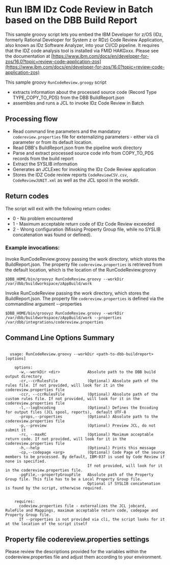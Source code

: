 # Run IBM IDz Code Review in Batch based on the DBB Build Report

This sample groovy script lets you embed the IBM Developer for z/OS (IDz, formerly Rational Developer for System z or RDz) Code Review Application, also known as IDz Software Analyzer, into your CI/CD pipeline. It requires that the IDZ code analysis tool is installed via FMID HAKGxxx. Please see the documentation at [https://www.ibm.com/docs/en/developer-for-zos/16.0?topic=review-code-application-zos](https://www.ibm.com/docs/en/developer-for-zos/16.0?topic=review-code-application-zos)

This sample groovy `RunCodeReview.groogy` script
- extracts information about the processed source code (Record Type TYPE_COPY_TO_PDS) from the DBB BuildReport.json
- assembles and runs a JCL to invoke IDz Code Review in Batch

## Processing flow
- Read command line parameters and the mandatory ```codereview.properties``` file for externalizing parameters - either via cli parameter or from its default location.
- Read DBB's BuildReport.json from the pipeline work directory
- Parse and extract processed source code info from COPY_TO_PDS records from the build report
- Extract the SYSLIB information
- Generates an JCLExec for invoking the IDz Code Review application
- Stores the IDZ Code review reports ```CodeReviewCSV.csv```, ```CodeReviewJUNIT.xml```  as well as the JCL spool in the workdir.

## Return codes
The script will exit with the following return codes:
- 0 - No problem encountered
- 1 - Maximum acceptable return code of IDz Code Review exceeded
- 2 - Wrong configuration (Missing Property Group file, while no SYSLIB concatenation was found or defined).

### Example invocations:
Invoke RunCodeReview.groovy passing the work directory, which stores the BuildReport.json. The property file ```codereview.properties``` is retrieved from the default location, which is the location of the RunCodeReview.groovy
```
$DBB_HOME/bin/groovyz RunCodeReview.groovy --workDir /var/dbb/buildworkspace/zAppBuild/work
```
Invoke RunCodeReview passing the work directory, which stores the BuildReport.json. The property file ```codereview.properties``` is defined via the commandline argument --properties
```
$DBB_HOME/bin/groovyz RunCodeReview.groovy --workDir /var/dbb/buildworkspace/zAppBuild/work --properties /var/dbb/integrations/codereview.properties
```

## Command Line Options Summary
```
 
  usage: RunCodeReview.groovy --workDir <path-to-dbb-buildreport> [options]
 
    options:
      -w,--workDir <dir>            Absolute path to the DBB build output directory
      -cr,--crRulesFile             (Optional) Absolute path of the rules file. If not provided, will look for it in the codereview.properties file
      -ccr, --ccrRulesFile          (Optional) Absolute path of the custom rules file. If not provided, will look for it in the codereview.properties file
      -l,--logEncoding              (Optional) Defines the Encoding for output files (JCL spool, reports),  default UTF-8
      -props,--properties           (Optional) Absolute path to the codereview.properties file
      -p,--preview                  (Optional) Preview JCL, do not submit it
      -rc, --maxRC                  (Optional) Maximum acceptable return code. If not provided, will look for it in the codereview.properties file
      -h,--help                     (Optional) Prints this message
      -cp,--codepage <arg>          (Optional) Code Page of the source  members to be processed. By default, IBM-037 is used by Code Review if none is specified.
                                    If not provided, will look for it in the codereview.properties file.
      -pgFile,--propertyGroupFile   Absolute path of the Property Group file. This file has to be a Local Property Group file.
                                    Optional if SYSLIB concatenation is found by the script, otherwise required.
      
   
    requires:
  	  codeview.properties file - externalizes the JCL jobcard, RuleFile and Mappings, maximum acceptable return code, codepage and Property Group file.
  	  If --properties is not provided via cli, the script looks for it at the location of the script itself 
```

## Property file codereview.properties settings

Please review the descriptions provided for the variables within the codereview.properties file and adjust them according to your environment.
